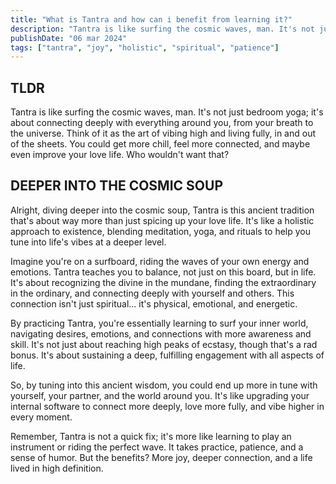 ```yaml
---
title: "What is Tantra and how can i benefit from learning it?"
description: "Tantra is like surfing the cosmic waves, man. It's not just bedroom yoga; it's about connecting deeply with everything around you, breathing the universe."
publishDate: "06 mar 2024"
tags: ["tantra", "joy", "holistic", "spiritual", "patience"]
---
```


## TLDR

Tantra is like surfing the cosmic waves, man. It's not just bedroom yoga; it's about connecting deeply with everything around you, from your breath to the universe. Think of it as the art of vibing high and living fully, in and out of the sheets. You could get more chill, feel more connected, and maybe even improve your love life. Who wouldn't want that?

## DEEPER INTO THE COSMIC SOUP

Alright, diving deeper into the cosmic soup, Tantra is this ancient tradition that's about way more than just spicing up your love life. It's like a holistic approach to existence, blending meditation, yoga, and rituals to help you tune into life's vibes at a deeper level.

Imagine you're on a surfboard, riding the waves of your own energy and emotions. Tantra teaches you to balance, not just on this board, but in life. It's about recognizing the divine in the mundane, finding the extraordinary in the ordinary, and connecting deeply with yourself and others. This connection isn't just spiritual... it's physical, emotional, and energetic.

By practicing Tantra, you're essentially learning to surf your inner world, navigating desires, emotions, and connections with more awareness and skill. It's not just about reaching high peaks of ecstasy, though that's a rad bonus. It's about sustaining a deep, fulfilling engagement with all aspects of life.

So, by tuning into this ancient wisdom, you could end up more in tune with yourself, your partner, and the world around you. It's like upgrading your internal software to connect more deeply, love more fully, and vibe higher in every moment.

Remember, Tantra is not a quick fix; it's more like learning to play an instrument or riding the perfect wave. It takes practice, patience, and a sense of humor. But the benefits? More joy, deeper connection, and a life lived in high definition.
